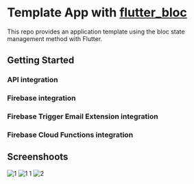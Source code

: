 # Template App with [flutter_bloc](https://pub.dev/packages/flutter_bloc)

This repo provides an application template using the bloc state management method with Flutter.

## Getting Started

### API integration
### Firebase integration
### Firebase Trigger Email Extension integration
### Firebase Cloud Functions integration

## Screenshoots
![1](https://github.com/enescerrahoglu/template_app_bloc/assets/76053138/0c261807-6554-4296-83ba-ca2007fd81e1)
![1 1](https://github.com/enescerrahoglu/template_app_bloc/assets/76053138/f2ca64dd-1c0e-4cab-917b-10422d5152ad)
![2](https://github.com/enescerrahoglu/template_app_bloc/assets/76053138/c9b5879d-d167-47d1-aee2-c2ea1b04e828)
